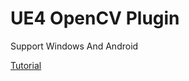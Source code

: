 # UE4 OpenCV Plugin
Support Windows And Android

[Tutorial](https://blog.csdn.net/maxiaosheng521/article/details/106351234)